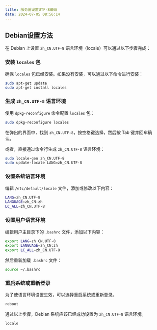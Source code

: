 ```yaml
---
title: 服务器设置UTF-8编码
date: 2024-07-05 08:56:14
---
```


## Debian设置方法

在 Debian 上设置 `zh_CN.UTF-8` 语言环境（locale）可以通过以下步骤完成：

###  安装 `locales` 包

确保 `locales` 包已经安装。如果没有安装，可以通过以下命令进行安装：

```bash  frame="none"
sudo apt-get update
sudo apt-get install locales
```

### 生成 `zh_CN.UTF-8` 语言环境

使用 `dpkg-reconfigure` 命令配置 `locales` 包：

```bash  frame="none"
sudo dpkg-reconfigure locales
```

在弹出的界面中，找到 `zh_CN.UTF-8`，按空格键选择，然后按 Tab 键并回车确认。

或者，直接通过命令行生成 `zh_CN.UTF-8` 语言环境：

```bash
sudo locale-gen zh_CN.UTF-8
sudo update-locale LANG=zh_CN.UTF-8
```

### 设置系统语言环境

编辑 `/etc/default/locale` 文件，添加或修改以下内容：

```bash  frame="none"
LANG=zh_CN.UTF-8
LANGUAGE=zh_CN:zh
LC_ALL=zh_CN.UTF-8
```

### 设置用户语言环境

编辑用户主目录下的 `.bashrc` 文件，添加以下内容：

```bash  frame="none"
export LANG=zh_CN.UTF-8
export LANGUAGE=zh_CN:zh
export LC_ALL=zh_CN.UTF-8
```

然后重新加载 `.bashrc` 文件：

```bash  frame="none"
source ~/.bashrc
```

### 重启系统或重新登录

为了使语言环境设置生效，可以选择重启系统或重新登录。

``` sh  frame="none"
reboot
```

通过以上步骤，Debian 系统应该已经成功设置为 `zh_CN.UTF-8` 语言环境。

``` sh  frame="none"
locale
```

